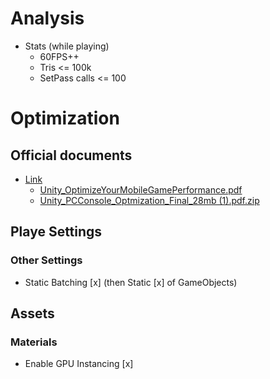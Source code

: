 # Analysis
- Stats (while playing)
  - 60FPS++
  - Tris <= 100k
  - SetPass calls <= 100

# Optimization
## Official documents
- [Link](https://discussions.unity.com/t/two-new-optimization-guides-for-mobile-console-and-pc-2022-lts-edition/318797)
  - [Unity_OptimizeYourMobileGamePerformance.pdf](https://github.com/funakoshi-dev/Memo-Unity/files/13642417/Unity_OptimizeYourMobileGamePerformance.pdf)
  - [Unity_PCConsole_Optmization_Final_28mb (1).pdf.zip](https://github.com/funakoshi-dev/Memo-Unity/files/13642428/Unity_PCConsole_Optmization_Final_28mb.1.pdf.zip)


## Playe Settings
### Other Settings
- Static Batching [x] (then Static [x] of GameObjects)

## Assets
### Materials
- Enable GPU Instancing [x]
